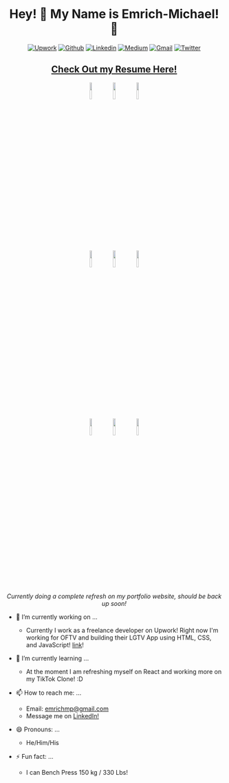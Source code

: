 <div align="center">
  <h1> Hey! 👋 My Name is Emrich-Michael! 👋 </h1>
  
[![Upwork](https://img.shields.io/badge/-Upwork-000?style=flat&logo=Upwork&logoColor=green)](https://www.upwork.com/freelancers/emrichmichaelperrier)
[![Github](https://img.shields.io/badge/-Github-000?style=flat&logo=Github&logoColor=white)](https://github.com/emrichmp)
[![Linkedin](https://img.shields.io/badge/-LinkedIn-blue?style=flat&logo=Linkedin&logoColor=white)](https://www.linkedin.com/in/emrich-michael-perrier/)
[![Medium](https://img.shields.io/badge/-Medium-12100e?style=flat&logo=Medium&logoColor=white)](https://emrichmp.medium.com/)
[![Gmail](https://img.shields.io/badge/-Gmail-c14438?style=flat&logo=Gmail&logoColor=white)](mailto:emrichmp@gmail.com)
[![Twitter](https://img.shields.io/badge/-Twitter-1DA1F2?style=flat&logo=Twitter&logoColor=white)](https://twitter.com/emrichmp)
  
  ## [Check Out my Resume Here!](https://docs.google.com/document/d/1LlwHtLDJWqDncr79VObXi--MImGA6dua7uNbmwehm4M/edit?usp=sharing)

<p>
  <code><a href="https://www.ruby-lang.org/en/"><img width="10%" src="https://www.vectorlogo.zone/logos/ruby-lang/ruby-lang-ar21.svg"></a></code>
  <code><a href="https://www.javascript.com/"><img width="10%" src="https://www.vectorlogo.zone/logos/javascript/javascript-ar21.svg"></a></code>
  <code><a href="https://reactjs.org/"><img width="10%" src="https://www.vectorlogo.zone/logos/reactjs/reactjs-ar21.svg"></a></code>
  <br />
  <code><a href="https://vuejs.org/"><img width="10%" src="https://www.vectorlogo.zone/logos/vuejs/vuejs-ar21.svg"></a></code>
  <code><a href="https://www.typescriptlang.org/"><img width="10%" src="https://www.vectorlogo.zone/logos/typescriptlang/typescriptlang-ar21.svg"></a></code>
  <code><a href="https://developer.mozilla.org/en-US/docs/Web/Guide/HTML/HTML5"><img width="10%" src="https://www.vectorlogo.zone/logos/w3_html5/w3_html5-ar21.svg"></a></code>
  <br />
  <code><a href="https://www.w3schools.com/css/"><img width="10%" src="https://www.vectorlogo.zone/logos/w3_css/w3_css-ar21.svg"></a></code>
  <code><a href="https://github.com/"><img width="10%" src="https://www.vectorlogo.zone/logos/github/github-ar21.svg"></a></code>
  <code><a href="https://visualstudio.microsoft.com/"><img width="10%" src="https://www.vectorlogo.zone/logos/visualstudio_code/visualstudio_code-ar21.svg"></a></code>
</p>
  
  *Currently doing a complete refresh on my portfolio website, should be back up soon!*
  
  </div>

- 🔭 I’m currently working on ...
  - Currently I work as a freelance developer on Upwork! Right now I'm working for OFTV and building their LGTV App using HTML, CSS, and JavaScript! [link](https://www.upwork.com/freelancers/emrichmichaelperrier)!
  
- 🌱 I’m currently learning ...
  - At the moment I am refreshing myself on React and working more on my TikTok Clone! :D
  
- 📫 How to reach me: ...
  - Email: emrichmp@gmail.com
  - Message me on [LinkedIn!](https://www.linkedin.com/in/emrich-michael-perrier/)

- 😄 Pronouns: ...
  - He/Him/His
  
- ⚡ Fun fact: ...
  - I can Bench Press 150 kg / 330 Lbs!
